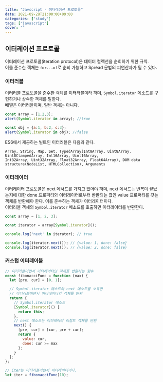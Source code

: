 ```yaml
---
title: "Javscript - 이터레이션 프로토콜"
date: 2021-09-28T21:00:00+09:00
categories: ["study"]
tags: ["javascript"]
cover: ""
---
```

## 이터레이션 프로토콜
이터레이션 프로토콜(iteration protocol)은 데이터 컬렉션을 순회하기 위한 규칙.<br>
이를 준수한 객체는 `for...of`로 순회 가능하고 Spread 문법의 피연산자가 될 수 있다.

### 이터러블
이터러블 프로토콜을 준수한 객체를 이터러블이라 하며, `Symbol.iterator` 메소드를 구현하거나 상속한 객체를 말한다.<br>
배열은 이터러블이며, 일반 객체는 아니다.
```js
const array = [1,2,3];
alert(Symbol.iterator in array); //true

const obj = {a:1, b:2, c:3};
alert(Symbol.iterator in obj); //false
```

ES6에서 제공하는 빌트인 이터러블은 다음과 같다.

    Array, String, Map, Set, TypedArray(Int8Array, Uint8Array, Uint8ClampedArray, Int16Array, Uint16Array,
    Int32Array, Uint32Array, Float32Array, Float64Array), DOM data structure(NodeList, HTMLCollection), Arguments

### 이터레이터
이터레이터 프로토콜은 next 메서드를 가지고 있어야 하며, next 메서드는 반복이 끝났는지에 대한 done 프로퍼티와 이터레이터로부터 반환되는 값인 value 프로퍼티를 갖는 객체를 반환해야 한다. 이를 준수하는 객체가 이터레이터이다.<br>
이터러블 객체의 `Symbol.iterator` 메소드를 호출하면 이터레이터를 반환한다.
```js
const array = [1, 2, 3];

const iterator = array[Symbol.iterator]();

console.log('next' in iterator); // true

console.log(iterator.next()); // {value: 1, done: false}
console.log(iterator.next()); // {value: 2, done: false}
```

### 커스텀 이터레이블
```js
// 이터러블이면서 이터레이터인 객체를 반환하는 함수
const fibonacciFunc = function (max) {
  let [pre, cur] = [0, 1];

  // Symbol.iterator 메소드와 next 메소드를 소유한
  // 이터러블이면서 이터레이터인 객체를 반환
  return {
    // Symbol.iterator 메소드
    [Symbol.iterator]() {
      return this;
    },
    // next 메소드는 이터레이터 리절트 객체를 반환
    next() {
      [pre, cur] = [cur, pre + cur];
      return {
        value: cur,
        done: cur >= max
      };
    }
  };
};

// iter는 이터러블이면서 이터레이터이다.
let iter = fibonacciFunc(10);
```